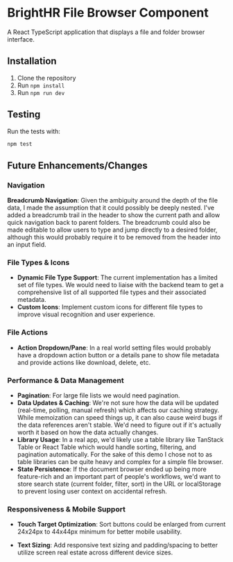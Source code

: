 # BrightHR File Browser Component

A React TypeScript application that displays a file and folder browser interface.

## Installation

1. Clone the repository
2. Run `npm install`
3. Run `npm run dev`

## Testing

Run the tests with:

```bash
npm test
```

## Future Enhancements/Changes

### Navigation

**Breadcrumb Navigation**: Given the ambiguity around the depth of the file data, I made the assumption that it could possibly be deeply nested. I've added a breadcrumb trail in the header to show the current path and allow quick navigation back to parent folders. The breadcrumb could also be made editable to allow users to type and jump directly to a desired folder, although this would probably require it to be removed from the header into an input field.

### File Types & Icons

- **Dynamic File Type Support**: The current implementation has a limited set of file types. We would need to liaise with the backend team to get a comprehensive list of all supported file types and their associated metadata.
- **Custom Icons**: Implement custom icons for different file types to improve visual recognition and user experience.

### File Actions

- **Action Dropdown/Pane**: In a real world setting files would probably have a dropdown action button or a details pane to show file metadata and provide actions like download, delete, etc.

### Performance & Data Management

- **Pagination**: For large file lists we would need pagination.
- **Data Updates & Caching**: We're not sure how the data will be updated (real-time, polling, manual refresh) which affects our caching strategy. While memoization can speed things up, it can also cause weird bugs if the data references aren't stable. We'd need to figure out if it's actually worth it based on how the data actually changes.
- **Library Usage**: In a real app, we'd likely use a table library like TanStack Table or React Table which would handle sorting, filtering, and pagination automatically. For the sake of this demo I chose not to as table libraries can be quite heavy and complex for a simple file browser.
- **State Persistence**: If the document browser ended up being more feature-rich and an important part of people's workflows, we'd want to store search state (current folder, filter, sort) in the URL or localStorage to prevent losing user context on accidental refresh.

### Responsiveness & Mobile Support

- **Touch Target Optimization**: Sort buttons could be enlarged from current 24x24px to 44x44px minimum for better mobile usability.

- **Text Sizing**: Add responsive text sizing and padding/spacing to better utilize screen real estate across different device sizes.
